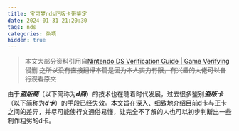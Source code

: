 ```yaml
---
title: 宝可梦nds正版卡带鉴定
date: 2024-01-31 21:20:30
tags: nds
categories: 杂项
hidden: true
---
```


> 本文大部分资料引用自[Nintendo DS Verification Guide | Game Verifying](https://gameverifying.com/wiki/cart-based-systems/nds) 侵删
> ~~之所以没有直接翻译本篇是因为本人实力有限，有兴趣的大佬可以自行观看原文~~

由于***盗版商***（以下简称为***d商***）的技术也在随着时代发展，过去很多鉴别***盗版卡***（以下简称为***d卡***）的手段已经失效。本文旨在深入、细致地介绍目前d卡与正卡之间的差异，并尽可能使行文通俗易懂，让完全不了解的人也可以初步判断出一些制作粗劣的d卡。
